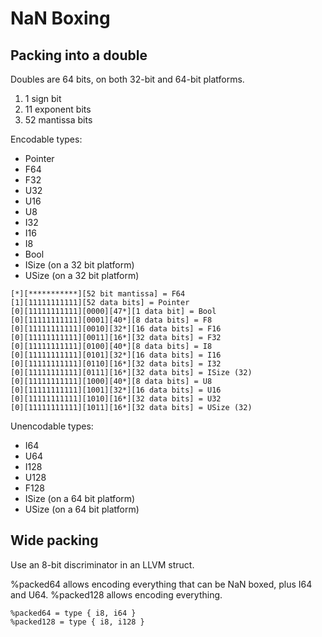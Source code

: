 # NaN Boxing

## Packing into a double

Doubles are 64 bits, on both 32-bit and 64-bit platforms.

1. 1 sign bit
2. 11 exponent bits
3. 52 mantissa bits

Encodable types:
* Pointer
* F64
* F32
* U32
* U16
* U8
* I32
* I16
* I8
* Bool
* ISize (on a 32 bit platform)
* USize (on a 32 bit platform)

```
[*][***********][52 bit mantissa] = F64
[1][11111111111][52 data bits] = Pointer
[0][11111111111][0000][47*][1 data bit] = Bool
[0][11111111111][0001][40*][8 data bits] = F8
[0][11111111111][0010][32*][16 data bits] = F16
[0][11111111111][0011][16*][32 data bits] = F32
[0][11111111111][0100][40*][8 data bits] = I8
[0][11111111111][0101][32*][16 data bits] = I16
[0][11111111111][0110][16*][32 data bits] = I32
[0][11111111111][0111][16*][32 data bits] = ISize (32)
[0][11111111111][1000][40*][8 data bits] = U8
[0][11111111111][1001][32*][16 data bits] = U16
[0][11111111111][1010][16*][32 data bits] = U32
[0][11111111111][1011][16*][32 data bits] = USize (32)
```

Unencodable types:
* I64
* U64
* I128
* U128
* F128
* ISize (on a 64 bit platform)
* USize (on a 64 bit platform)

## Wide packing

Use an 8-bit discriminator in an LLVM struct.

%packed64 allows encoding everything that can be NaN boxed, plus I64 and U64.
%packed128 allows encoding everything.

```
%packed64 = type { i8, i64 }
%packed128 = type { i8, i128 }
```
